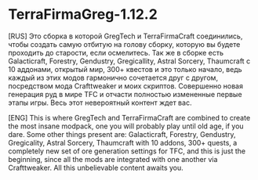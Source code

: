 # TerraFirmaGreg-1.12.2
[RUS]
Это сборка в которой GregTech и TerraFirmaCraft соединились, чтобы создать самую отбитую на голову сборку, которую вы будете проходить до старости, если осмелитесь.
Так же в сборке есть Galacticraft, Forestry, Gendustry, Gregicallity, Astral Sorcery, Thaumcraft с 10 аддонами, открытый мир, 300+ квестов и это только начало, ведь каждый из этих модов гармонично сочетается друг с другом, посредством мода Crafttweaker и моих скриптов.
Совершенно новая генерация руд в мире TFC и отчасти полностью измененные первые этапы игры.
Весь этот невероятный контент ждет вас. 

[ENG]
This is where GregTech and TerraFirmaCraft are combined to create the most insane modpack, one you will probably play until old age, if you dare.
Some other things present are: Galacticraft, Forestry, Gendustry, Gregicality, Astral Sorcery, Thaumcraft with 10 addons, 300+ quests, a completely new set of ore generation settings for TFC, and this is just the beginning, since all the mods are integrated with one another via Crafttweaker.
All this unbelievable content awaits you.
